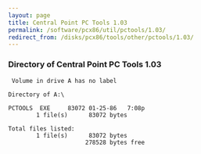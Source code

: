 ```yaml
---
layout: page
title: Central Point PC Tools 1.03
permalink: /software/pcx86/util/pctools/1.03/
redirect_from: /disks/pcx86/tools/other/pctools/1.03/
---
```


### Directory of Central Point PC Tools 1.03
 
	 Volume in drive A has no label

	Directory of A:\

	PCTOOLS  EXE     83072 01-25-86   7:08p
	        1 file(s)      83072 bytes

	Total files listed:
	        1 file(s)      83072 bytes
	                      278528 bytes free
